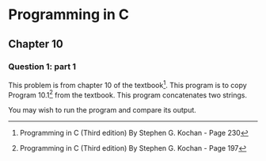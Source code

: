 # Programming in C
## Chapter 10
### Question 1: part 1

This problem is from chapter 10 of the textbook[^1]. This program is to copy Program 10.1[^2] from the textbook. This program concatenates two strings.

You may wish to run the program and compare its output.


[^1]: Programming in C (Third edition) By Stephen G. Kochan - Page 230
[^2]: Programming in C (Third edition) By Stephen G. Kochan - Page 197